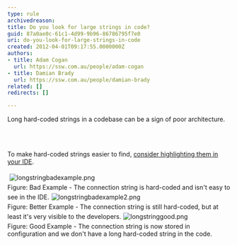 ```yaml
---
type: rule
archivedreason: 
title: Do you look for large strings in code?
guid: 87a0ae0c-61c1-4d99-9b96-86786795f7e0
uri: do-you-look-for-large-strings-in-code
created: 2012-04-01T09:17:55.0000000Z
authors:
- title: Adam Cogan
  url: https://ssw.com.au/people/adam-cogan
- title: Damian Brady
  url: https://ssw.com.au/people/damian-brady
related: []
redirects: []

---
```



<p>Long hard-coded strings in a codebase can be a sign of poor architecture.</p>
<br><excerpt class='endintro'></excerpt><br>
<p>​To make hard-coded strings easier to find, <a href="/SoftwareDevelopment/RulesToBetterDotNETProjects/Pages/HlightStrings.aspx">consider highlighting them in your IDE</a>.</p>
<p><img alt="longstringbadexample.png" src="/SoftwareDevelopment/RulestobetterArchitectureandCodeReview/PublishingImages/LongStringBadExample.png" style="margin&#58;5px;" /><br><span class="ssw-rteStyle-FigureBad">Figure&#58; Bad Example - The connection string is hard-coded and isn't easy to see in the IDE.</span><img alt="longstringbadexample2.png" src="/SoftwareDevelopment/RulestobetterArchitectureandCodeReview/PublishingImages/longstringbadexample2.png" style="margin&#58;5px;" /><br><span class="ssw-rteStyle-FigureBad">Figure&#58; Better Example - The connection string is still hard-coded, but at least it's very visible to the developers.</span><img alt="longstringgood.png" src="/SoftwareDevelopment/RulestobetterArchitectureandCodeReview/PublishingImages/ShortStrings.png" style="margin&#58;5px;" /><br><span class="ssw-rteStyle-FigureGood">Figure&#58; Good Example - The connection string is now stored in configuration and we don't have a long hard-coded string in the code.</span></p>


